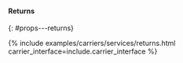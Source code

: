 #### Returns
{: #props---returns}

{% include examples/carriers/services/returns.html carrier_interface=include.carrier_interface %}
